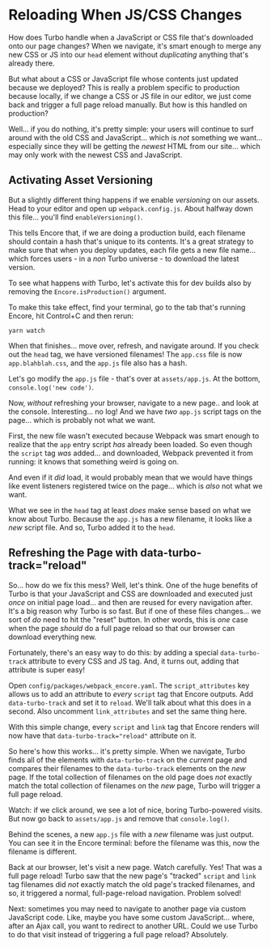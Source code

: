 # Reloading When JS/CSS Changes

How does Turbo handle when a JavaScript or CSS file that's downloaded onto our page
changes? When we navigate, it's smart enough to merge any new CSS or JS into our
`head` element without *duplicating* anything that's already there.

But what about a CSS or JavaScript file whose contents just updated because we
deployed? This is really a problem specific to production because locally, if
we change a CSS or JS file in our editor, we just come back and trigger a full
page reload manually. But how is this handled on production?

Well... if you do nothing, it's pretty simple: your users will continue to surf around
with the old CSS and JavaScript... which is *not* something we want... especially
since they will be getting the *newest* HTML from our site... which may only work
with the newest CSS and JavaScript.

## Activating Asset Versioning

But a slightly different thing happens if we enable *versioning* on our assets. Head
to your editor and open up `webpack.config.js`. About halfway down this file...
you'll find `enableVersioning()`.

This tells Encore that, if we are doing a production build, each filename should
contain a hash that's unique to its contents. It's a great strategy to make sure
that when you deploy updates, each file gets a new file name... which forces users -
in a *non* Turbo universe - to download the latest version.

To see what happens *with* Turbo, let's activate this for dev builds also by
removing the `Encore.isProduction()` argument.

To make this take effect, find your terminal, go to the tab that's running Encore,
hit Control+C and then rerun:

```terminal
yarn watch
```

When that finishes... move over, refresh, and navigate around. If you check out the
`head` tag, we have versioned filenames! The `app.css` file is now `app.blahblah.css`,
and the `app.js` file also has a hash.

Let's go modify the `app.js` file - that's over at `assets/app.js`. At the bottom,
`console.log('new code')`.

Now, *without* refreshing your browser, navigate to a new page.. and look at the
console. Interesting... no log! And we have *two* `app.js` script tags on the page...
which is probably not what we want.

First, the new file wasn't executed because Webpack was smart enough to realize that
the `app` entry script *has* already been loaded. So even though the `script` tag
*was* added... and downloaded, Webpack prevented it from running: it knows that
something weird is going on.

And even if it *did* load, it would probably mean that we would have things like event
listeners registered twice on the page... which is *also* not what we want.

What we see in the `head` tag at least *does* make sense based on what we know about
Turbo. Because the `app.js` has a new filename, it looks like a *new* script file.
And so, Turbo added it to the `head`.

## Refreshing the Page with data-turbo-track="reload"

So... how do we fix this mess? Well, let's think. One of the huge benefits of
Turbo is that your JavaScript and CSS are downloaded and executed just *once* on
initial page load... and then are reused for every navigation after. It's a big reason
why Turbo is so fast. But if one of these files changes... we sort of *do* need to
hit the "reset" button. In other words, this is *one* case when the page
*should* do a full page reload so that our browser can download everything new.

Fortunately, there's an easy way to do this: by adding a special `data-turbo-track`
attribute to every CSS and JS tag. And, it turns out, adding that attribute is
super easy!

Open `config/packages/webpack_encore.yaml`. The `script_attributes` key allows us
to add an attribute to *every* `script` tag that Encore outputs. Add
`data-turbo-track` and set it to `reload`. We'll talk about what this does in
a second. Also uncomment `link_attributes` and set the same thing here.

With this simple change, every `script` and `link` tag that Encore renders
will now have that `data-turbo-track="reload"` attribute on it.

So here's how this works... it's pretty simple. When we navigate, Turbo finds all
of the elements with `data-turbo-track` on the *current* page and compares their
filenames to the `data-turbo-track` elements on the *new* page. If the total
collection of filenames on the old page does *not* exactly match the total collection
of filenames on the *new* page, Turbo will trigger a full page reload.

Watch: if we click around, we see a lot of nice, boring Turbo-powered visits.
But now go back to `assets/app.js` and remove that `console.log()`.

Behind the scenes, a new `app.js` file with a *new* filename was just output. You
can see it in the Encore terminal: before the filename was this, now the filename
is different.

Back at our browser, let's visit a new page. Watch carefully. Yes! That was a
full page reload! Turbo saw that the new page's "tracked" `script` and `link` tag
filenames did *not* exactly match the old page's tracked filenames, and so, it
triggered a normal, full-page-reload navigation. Problem solved!

Next: sometimes you may need to navigate to another page via custom JavaScript
code. Like, maybe you have some custom JavaScript... where, after an Ajax
call, you want to redirect to another URL. Could we use Turbo to do that visit
instead of triggering a full page reload? Absolutely.

